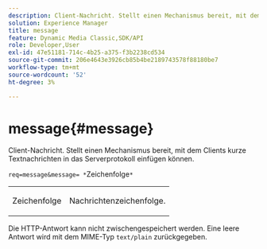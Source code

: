 ```yaml
---
description: Client-Nachricht. Stellt einen Mechanismus bereit, mit dem Clients kurze Textnachrichten in das Serverprotokoll einfügen können.
solution: Experience Manager
title: message
feature: Dynamic Media Classic,SDK/API
role: Developer,User
exl-id: 47e51181-714c-4b25-a375-f3b2238cd534
source-git-commit: 206e4643e3926cb85b4be2189743578f88180be7
workflow-type: tm+mt
source-wordcount: '52'
ht-degree: 3%

---
```


# message{#message}

Client-Nachricht. Stellt einen Mechanismus bereit, mit dem Clients kurze Textnachrichten in das Serverprotokoll einfügen können.

`req=message&message= *`Zeichenfolge`*`

<table id="simpletable_9AF29AA336C4447BBC2FD4A7D43ED91B"> 
 <tr class="strow"> 
  <td class="stentry"> <p><span class="varname"> Zeichenfolge</span> </p> </td> 
  <td class="stentry"> <p>Nachrichtenzeichenfolge. </p></td> 
 </tr> 
</table>

Die HTTP-Antwort kann nicht zwischengespeichert werden. Eine leere Antwort wird mit dem MIME-Typ `text/plain` zurückgegeben.
